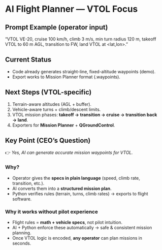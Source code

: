 # AI Flight Planner — VTOL Focus

## Prompt Example (operator input)

“VTOL VE-20, cruise 100 km/h, climb 3 m/s, min turn radius 120 m, takeoff VTOL to 60 m AGL, transition to FW, land VTOL at <lat,lon>.”


## Current Status
- Code already generates straight-line, fixed-altitude waypoints (demo).
- Export works to Mission Planner format (.waypoints).

## Next Steps (VTOL-specific)
1. Terrain-aware altitudes (AGL + buffer).
2. Vehicle-aware turns + climb/descent limits.
3. VTOL mission phases: **takeoff → transition → cruise → transition back → land**.
4. Exporters for **Mission Planner** + **QGroundControl**.

## Key Point (CEO’s Question)
👉 *Yes, AI can generate accurate mission waypoints for VTOL.*  

### Why?
- Operator gives the **specs in plain language** (speed, climb rate, transition, etc.).
- AI converts them into a **structured mission plan**.
- Python verifies rules (terrain, turns, climb rates) → exports to flight software.

### Why it works without pilot experience
- Flight rules = **math + vehicle specs**, not pilot intuition.  
- AI + Python enforce these automatically → safe & consistent mission planning.  
- Once VTOL logic is encoded, **any operator** can plan missions in seconds.
